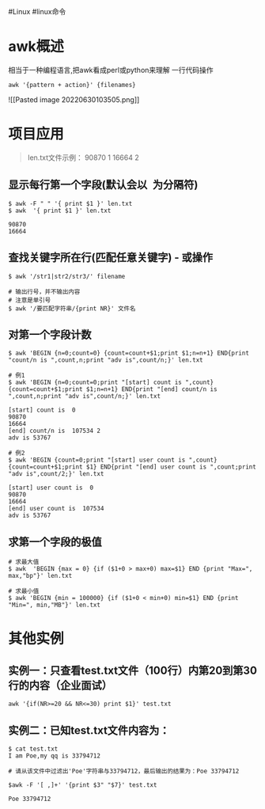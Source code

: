#Linux  #linux命令

# awk概述

相当于一种编程语言,把awk看成perl或python来理解
一行代码操作
```shell
awk '{pattern + action}' {filenames}
```

![[Pasted image 20220630103505.png]]

# 项目应用
> len.txt文件示例：
> 90870 1
> 16664 2
## 显示每行第一个字段(默认会以` `为分隔符)
```shell
$ awk -F " " '{ print $1 }' len.txt 
$ awk  '{ print $1 }' len.txt 

90870
16664
```
## 查找关键字所在行(匹配任意关键字) - 或操作
```shell
$ awk '/str1|str2/str3/' filename

# 输出行号，并不输出内容 
# 注意是单引号 
$ awk '/要匹配字符串/{print NR}' 文件名
```
## 对第一个字段计数
```shell
$ awk 'BEGIN {n=0;count=0} {count=count+$1;print $1;n=n+1} END{print "count/n is ",count,n;print "adv is",count/n;}' len.txt

# 例1
$ awk 'BEGIN {n=0;count=0;print "[start] count is ",count} {count=count+$1;print $1;n=n+1} END{print "[end] count/n is ",count,n;print "adv is",count/n;}' len.txt

[start] count is  0
90870
16664
[end] count/n is  107534 2
adv is 53767

# 例2
$ awk 'BEGIN {count=0;print "[start] user count is ",count} {count=count+$1;print $1} END{print "[end] user count is ",count;print "adv is",count/2;}' len.txt 

[start] user count is  0
90870
16664
[end] user count is  107534
adv is 53767
```
## 求第一个字段的极值
```shell
# 求最大值
$ awk  'BEGIN {max = 0} {if ($1+0 > max+0) max=$1} END {print "Max=", max,"bp"}' len.txt 

# 求最小值
$ awk 'BEGIN {min = 100000} {if ($1+0 < min+0) min=$1} END {print "Min=", min,"MB"}' len.txt
```

# 其他实例
## 实例一：只查看test.txt文件（100行）内第20到第30行的内容（企业面试）

```shell
awk '{if(NR>=20 && NR<=30) print $1}' test.txt
```

## 实例二：已知test.txt文件内容为：

```shell
$ cat test.txt
I am Poe,my qq is 33794712

# 请从该文件中过滤出'Poe'字符串与33794712，最后输出的结果为：Poe 33794712

$awk -F '[ ,]+' '{print $3" "$7}' test.txt

Poe 33794712
```
